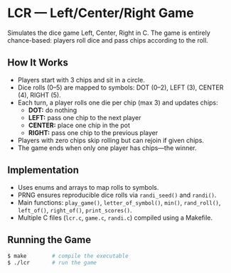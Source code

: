# LCR — Left/Center/Right Game

Simulates the dice game Left, Center, Right in C. The game is entirely chance-based: players roll dice and pass chips according to the roll.  

## How It Works
- Players start with 3 chips and sit in a circle.  
- Dice rolls (0–5) are mapped to symbols: DOT (0–2), LEFT (3), CENTER (4), RIGHT (5).  
- Each turn, a player rolls one die per chip (max 3) and updates chips:
  - **DOT:** do nothing  
  - **LEFT:** pass one chip to the next player  
  - **CENTER:** place one chip in the pot  
  - **RIGHT:** pass one chip to the previous player  
- Players with zero chips skip rolling but can rejoin if given chips.  
- The game ends when only one player has chips—the winner.  

## Implementation
- Uses enums and arrays to map rolls to symbols.  
- PRNG ensures reproducible dice rolls via `randi_seed()` and `randi()`.  
- Main functions: `play_game()`, `letter_of_symbol()`, `min()`, `rand_roll()`, `left_of()`, `right_of()`, `print_scores()`.  
- Multiple C files (`lcr.c`, `game.c`, `randi.c`) compiled using a Makefile.  

## Running the Game
```bash
$ make        # compile the executable
$ ./lcr       # run the game
